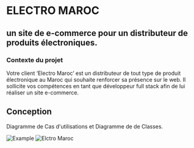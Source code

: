 # ELECTRO MAROC

## un site de e-commerce pour un distributeur de produits électroniques.

### Contexte du projet

Votre client ‘Electro Maroc’ est un distributeur de tout type de produit électronique au Maroc qui souhaite renforcer sa présence sur le web. Il sollicite vos compétences en tant que développeur full stack afin de lui réaliser un site e-commerce.

## Conception

Diagramme de Cas d'utilisations et  Diagramme de de Classes.



![Example](https://user-images.githubusercontent.com/86893073/207917088-6030548a-6bcd-471a-88bd-f0b602f89c95.svg)
![Elctro Maroc](https://user-images.githubusercontent.com/86893073/207917094-fbcd2d87-e51b-42f2-99c9-9f53bf9a1455.svg)
